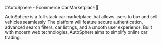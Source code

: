 #AutoSphere - Ecommerce Car Marketplace 🚗

AutoSphere is a full-stack car marketplace that allows users to buy and sell vehicles seamlessly. The platform will feature secure authentication, advanced search filters, car listings, and a smooth user experience. Built with modern web technologies, AutoSphere aims to simplify online car trading.
